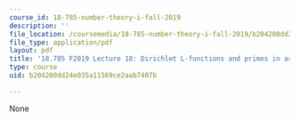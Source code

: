 ```yaml
---
course_id: 18-785-number-theory-i-fall-2019
description: ''
file_location: /coursemedia/18-785-number-theory-i-fall-2019/b204200dd24e035a11569ce2aab7407b_MIT18_785F19_lec18.pdf
file_type: application/pdf
layout: pdf
title: '18.785 F2019 Lecture 18: Dirichlet L-functions and primes in arithmetic progressions'
type: course
uid: b204200dd24e035a11569ce2aab7407b

---
```

None